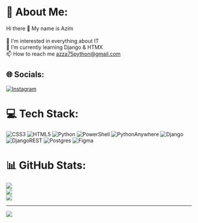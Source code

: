 # 💫 About Me:
Hi there 👋 My name is Azim<br><br>👀 I'm interested in everything about IT<br>🌱 I’m currently learning Django & HTMX<br>📫 How to reach me azza75python@gmail.com


## 🌐 Socials:
[![Instagram](https://img.shields.io/badge/Instagram-%23E4405F.svg?logo=Instagram&logoColor=white)](www.instagram.com/azim_gulyamov/) 

# 💻 Tech Stack:
![CSS3](https://img.shields.io/badge/css3-%231572B6.svg?style=for-the-badge&logo=css3&logoColor=white) ![HTML5](https://img.shields.io/badge/html5-%23E34F26.svg?style=for-the-badge&logo=html5&logoColor=white) ![Python](https://img.shields.io/badge/python-3670A0?style=for-the-badge&logo=python&logoColor=ffdd54) ![PowerShell](https://img.shields.io/badge/PowerShell-%235391FE.svg?style=for-the-badge&logo=powershell&logoColor=white) ![PythonAnywhere](https://img.shields.io/badge/pythonanywhere-%232F9FD7.svg?style=for-the-badge&logo=pythonanywhere&logoColor=151515) ![Django](https://img.shields.io/badge/django-%23092E20.svg?style=for-the-badge&logo=django&logoColor=white) ![DjangoREST](https://img.shields.io/badge/DJANGO-REST-ff1709?style=for-the-badge&logo=django&logoColor=white&color=ff1709&labelColor=gray) ![Postgres](https://img.shields.io/badge/postgres-%23316192.svg?style=for-the-badge&logo=postgresql&logoColor=white) ![Figma](https://img.shields.io/badge/figma-%23F24E1E.svg?style=for-the-badge&logo=figma&logoColor=white)
# 📊 GitHub Stats:
![](https://github-readme-stats.vercel.app/api?username=Azzimmka&theme=dark&hide_border=true&include_all_commits=false&count_private=false)<br/>
![](https://github-readme-streak-stats.herokuapp.com/?user=Azzimmka&theme=dark&hide_border=true)<br/>
![](https://github-readme-stats.vercel.app/api/top-langs/?username=Azzimmka&theme=dark&hide_border=true&include_all_commits=false&count_private=false&layout=compact)

---
[![](https://visitcount.itsvg.in/api?id=Azzimmka&icon=0&color=0)](https://visitcount.itsvg.in)

<!-- Proudly created with GPRM ( https://gprm.itsvg.in ) -->
